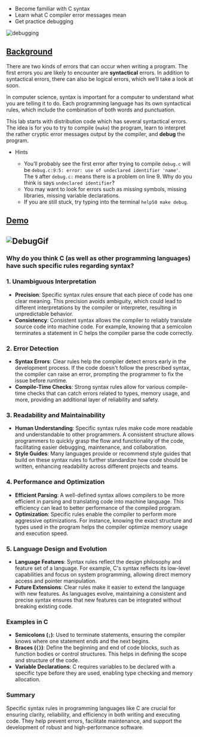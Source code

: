 -   
    Become familiar with C syntax
- Learn what C compiler error messages mean
- Get practice debugging

![debugging](https://cs50.harvard.edu/x/2024/practice/debug/first_bug.jpg)

## [Background](https://cs50.harvard.edu/x/2024/practice/debug/#background)

There are two kinds of errors that can occur when writing a program. The first errors you are likely to encounter are **syntactical** errors. In addition to syntactical errors, there can also be logical errors, which we’ll take a look at soon.

In computer science, syntax is important for a computer to understand what you are telling it to do. Each programming language has its own syntactical rules, which include the combination of both words and punctuation.

This lab starts with distribution code which has several syntactical errors. The idea is for you to try to compile (`make`) the program, learn to interpret the rather cryptic error messages output by the compiler, and **debug** the program.

- Hints
    
    - You’ll probably see the first error after trying to compile `debug.c` will be `debug.c:9:5: error: use of undeclared identifier 'name'`. The `9` after `debug.c:` means there is a problem on line 9. Why do you think is says `undeclared identifier`?
    - You may want to look for errors such as missing symbols, missing libraries, missing variable declarations.
    - If you are still stuck, try typing into the terminal `help50 make debug`.
    

## [Demo](https://cs50.harvard.edu/x/2024/practice/debug/#demo)

![DebugGif](https://cs50.harvard.edu/x/2024/practice/debug/debugDemo.gif)
-   
  
### Why do you think C (as well as other programming languages) have such specific rules regarding syntax?
  
  ### 1. **Unambiguous Interpretation**

- **Precision**: Specific syntax rules ensure that each piece of code has one clear meaning. This precision avoids ambiguity, which could lead to different interpretations by the compiler or interpreter, resulting in unpredictable behavior.
- **Consistency**: Consistent syntax allows the compiler to reliably translate source code into machine code. For example, knowing that a semicolon terminates a statement in C helps the compiler parse the code correctly.

### 2. **Error Detection**

- **Syntax Errors**: Clear rules help the compiler detect errors early in the development process. If the code doesn't follow the prescribed syntax, the compiler can raise an error, prompting the programmer to fix the issue before runtime.
- **Compile-Time Checks**: Strong syntax rules allow for various compile-time checks that can catch errors related to types, memory usage, and more, providing an additional layer of reliability and safety.

### 3. **Readability and Maintainability**

- **Human Understanding**: Specific syntax rules make code more readable and understandable to other programmers. A consistent structure allows programmers to quickly grasp the flow and functionality of the code, facilitating easier debugging, maintenance, and collaboration.
- **Style Guides**: Many languages provide or recommend style guides that build on these syntax rules to further standardize how code should be written, enhancing readability across different projects and teams.

### 4. **Performance and Optimization**

- **Efficient Parsing**: A well-defined syntax allows compilers to be more efficient in parsing and translating code into machine language. This efficiency can lead to better performance of the compiled program.
- **Optimization**: Specific rules enable the compiler to perform more aggressive optimizations. For instance, knowing the exact structure and types used in the program helps the compiler optimize memory usage and execution speed.

### 5. **Language Design and Evolution**

- **Language Features**: Syntax rules reflect the design philosophy and feature set of a language. For example, C's syntax reflects its low-level capabilities and focus on system programming, allowing direct memory access and pointer manipulation.
- **Future Extensions**: Clear rules make it easier to extend the language with new features. As languages evolve, maintaining a consistent and precise syntax ensures that new features can be integrated without breaking existing code.

### Examples in C

- **Semicolons (`;`)**: Used to terminate statements, ensuring the compiler knows where one statement ends and the next begins.
- **Braces (`{}`)**: Define the beginning and end of code blocks, such as function bodies or control structures. This helps in defining the scope and structure of the code.
- **Variable Declarations**: C requires variables to be declared with a specific type before they are used, enabling type checking and memory allocation.

### Summary

Specific syntax rules in programming languages like C are crucial for ensuring clarity, reliability, and efficiency in both writing and executing code. They help prevent errors, facilitate maintenance, and support the development of robust and high-performance software.